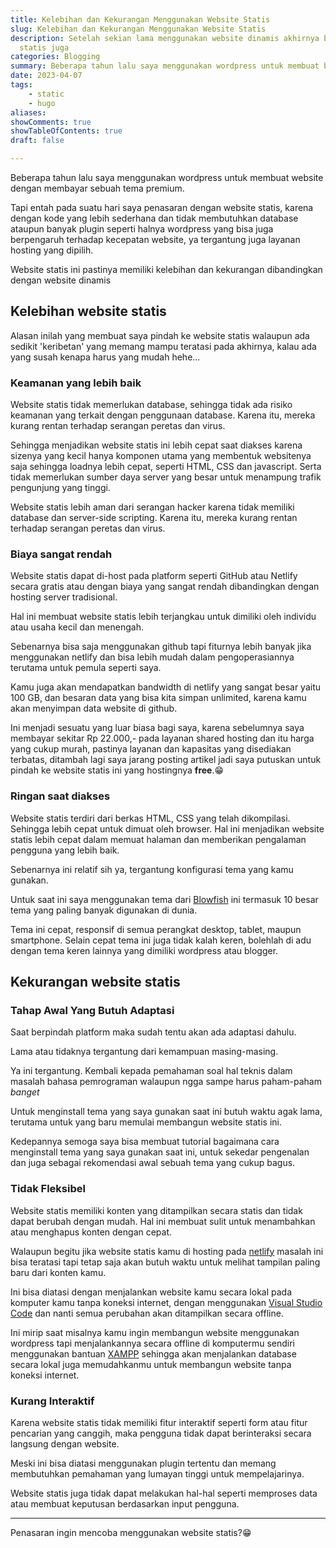 ```yaml
---
title: Kelebihan dan Kekurangan Menggunakan Website Statis
slug: Kelebihan dan Kekurangan Menggunakan Website Statis
description: Setelah sekian lama menggunakan website dinamis akhirnya beralih ke website
  statis juga
categories: Blogging
summary: Beberapa tahun lalu saya menggunakan wordpress untuk membuat blog dan rela membayar tema yang premium. Tapi pada suatu hari saya penasaran ingin rasanya mencoba website statis.
date: 2023-04-07
tags: 
    - static
    - hugo
aliases: 
showComments: true
showTableOfContents: true
draft: false

---
```

Beberapa tahun lalu saya menggunakan wordpress untuk membuat website dengan membayar sebuah tema premium.

Tapi entah pada suatu hari saya penasaran dengan website statis, karena dengan kode yang lebih sederhana dan tidak membutuhkan database ataupun banyak plugin seperti halnya wordpress yang bisa juga berpengaruh terhadap kecepatan website, ya tergantung juga layanan hosting yang dipilih.

Website statis ini pastinya memiliki kelebihan dan kekurangan dibandingkan dengan website dinamis

## Kelebihan website statis

Alasan inilah yang membuat saya pindah ke website statis walaupun ada sedikit 'keribetan' yang memang mampu teratasi pada akhirnya, kalau ada yang susah kenapa harus yang mudah hehe...

### Keamanan yang lebih baik
 
Website statis tidak memerlukan database, sehingga tidak ada risiko keamanan yang terkait dengan penggunaan database. Karena itu, mereka kurang rentan terhadap serangan peretas dan virus.

Sehingga menjadikan website statis ini lebih cepat saat diakses karena sizenya yang kecil hanya komponen utama yang membentuk websitenya saja sehingga loadnya lebih cepat, seperti HTML, CSS dan javascript. Serta tidak memerlukan sumber daya server yang besar untuk menampung trafik pengunjung yang tinggi.

Website statis lebih aman dari serangan hacker karena tidak memiliki database dan server-side scripting. Karena itu, mereka kurang rentan terhadap serangan peretas dan virus.

### Biaya sangat rendah

Website statis dapat di-host pada platform seperti GitHub atau Netlify secara gratis atau dengan biaya yang sangat rendah dibandingkan dengan hosting server tradisional. 

Hal ini membuat website statis lebih terjangkau untuk dimiliki oleh individu atau usaha kecil dan menengah.

Sebenarnya bisa saja menggunakan github tapi fiturnya lebih banyak jika menggunakan netlify dan bisa lebih mudah dalam pengoperasiannya terutama untuk pemula seperti saya.

Kamu juga akan mendapatkan bandwidth di netlify yang sangat besar yaitu 100 GB, dan besaran data yang bisa kita  simpan unlimited, karena kamu akan menyimpan data website di github.

Ini menjadi sesuatu yang luar biasa bagi saya, karena sebelumnya saya membayar sekitar Rp 22.000,- pada layanan shared hosting dan itu harga yang cukup murah, pastinya layanan dan kapasitas yang disediakan terbatas, ditambah lagi saya jarang posting artikel jadi saya putuskan untuk pindah ke website statis ini yang hostingnya **free**.😁

### Ringan saat diakses

Website statis terdiri dari berkas HTML, CSS yang telah dikompilasi. Sehingga lebih cepat untuk dimuat oleh browser. Hal ini menjadikan website statis lebih cepat dalam memuat halaman dan memberikan pengalaman pengguna yang lebih baik.

Sebenarnya ini relatif sih ya, tergantung konfigurasi tema yang kamu gunakan.

Untuk saat ini saya menggunakan tema dari [Blowfish](https://blowfish.page) ini termasuk 10 besar tema yang paling banyak digunakan di dunia.

Tema ini cepat, responsif di semua perangkat desktop, tablet, maupun smartphone. Selain cepat tema ini juga tidak kalah keren, bolehlah di adu dengan tema keren lainnya yang dimiliki wordpress atau blogger.

<div>
<script async src="https://pagead2.googlesyndication.com/pagead/js/adsbygoogle.js?client=ca-pub-1028861450285140"
     crossorigin="anonymous"></script>
<!-- Iklan horizontal -->
<ins class="adsbygoogle"
     style="display:block"
     data-ad-client="ca-pub-1028861450285140"
     data-ad-slot="1294831496"
     data-ad-format="auto"
     data-full-width-responsive="true"></ins>
<script>
     (adsbygoogle = window.adsbygoogle || []).push({});
</script>
</div>

## Kekurangan website statis

### Tahap Awal Yang Butuh Adaptasi

Saat berpindah platform maka sudah tentu akan ada adaptasi dahulu.

Lama atau tidaknya tergantung dari kemampuan masing-masing. 

Ya ini tergantung. Kembali kepada pemahaman soal hal teknis dalam masalah bahasa pemrograman walaupun ngga sampe harus paham-paham *banget* 

Untuk menginstall tema yang saya gunakan saat ini butuh waktu agak lama, terutama untuk yang baru memulai membangun website statis ini.

Kedepannya semoga saya bisa membuat tutorial bagaimana cara menginstall tema yang saya gunakan saat ini, untuk sekedar pengenalan dan juga sebagai rekomendasi awal sebuah tema yang cukup bagus.

### Tidak Fleksibel

Website statis memiliki konten yang ditampilkan secara statis dan tidak dapat berubah dengan mudah. Hal ini membuat sulit untuk menambahkan atau menghapus konten dengan cepat.

Walaupun begitu jika website statis kamu di hosting pada [netlify](https://netlify.com) masalah ini bisa teratasi tapi tetap saja akan butuh waktu untuk melihat tampilan paling baru dari konten kamu.

Ini bisa diatasi dengan menjalankan website kamu secara lokal pada komputer kamu tanpa koneksi internet, dengan menggunakan [Visual Studio Code](https://code.visualstudio.com/) dan nanti semua perubahan akan ditampilkan secara offline.

Ini mirip saat misalnya kamu ingin membangun website menggunakan wordpress tapi menjalankannya secara offline di komputermu sendiri menggunakan bantuan [XAMPP](https://www.apachefriends.org/download.html) sehingga akan menjalankan database secara lokal juga memudahkanmu untuk membangun website tanpa koneksi internet.

### Kurang Interaktif 

Karena website statis tidak memiliki fitur interaktif seperti form atau fitur pencarian yang canggih, maka pengguna tidak dapat berinteraksi secara langsung dengan website.

Meski ini bisa diatasi menggunakan plugin tertentu dan memang membutuhkan pemahaman yang lumayan tinggi untuk mempelajarinya.

Website statis juga tidak dapat melakukan hal-hal seperti memproses data atau membuat keputusan berdasarkan input pengguna.
***
Penasaran ingin mencoba menggunakan website statis?😁
<div>
<script async src="https://pagead2.googlesyndication.com/pagead/js/adsbygoogle.js?client=ca-pub-1028861450285140"
     crossorigin="anonymous"></script>
<!-- Iklan horizontal -->
<ins class="adsbygoogle"
     style="display:block"
     data-ad-client="ca-pub-1028861450285140"
     data-ad-slot="1294831496"
     data-ad-format="auto"
     data-full-width-responsive="true"></ins>
<script>
     (adsbygoogle = window.adsbygoogle || []).push({});
</script>
</div>